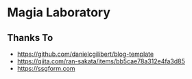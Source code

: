 # Magia Laboratory

## Thanks To

- <https://github.com/danielcgilibert/blog-template>
- <https://qiita.com/ran-sakata/items/bb5cae78a312e4fa3d85>
- <https://ssgform.com>
